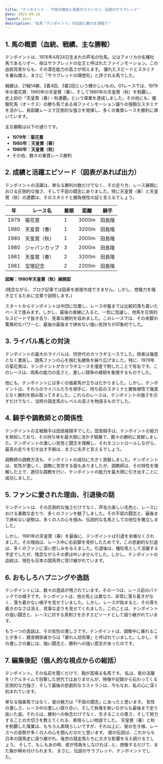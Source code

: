 ```yaml
---
title: "テンポイント - 不屈の闘志と悲劇のラストラン、伝説のサラブレッド"
date: 2025-09-10
layout: post
description: "名馬『テンポイント』の伝説と魅力を深堀り"
---
```


## 1. 馬の概要（血統、戦績、主な勝鞍）

テンポイントは、1976年4月24日生まれの芦毛の牡馬。父はアメリカの名種牡馬であるリボー、母はサラブレッドの女王と呼ばれたファインモーション。この血統背景からも、その潜在能力の高さが伺えます。  優れたスピードとスタミナを兼ね備え、まさに「サラブレッドの理想形」と評される馬でした。

戦績は、21戦14勝、2着4回、3着2回という輝かしいもの。G1レースでは、1979年の菊花賞、1980年の天皇賞（春）、そして1980年の天皇賞（秋）を制覇し、史上初の「天皇賞（春）・秋連覇」という偉業を達成しました。その他にも、優駿牝馬（オークス）の勝ち馬である母ファインモーション譲りの強靭なスタミナを活かし、長距離レースで圧倒的な強さを発揮し、多くの重賞レースを勝利に導いています。

主な勝鞍は以下の通りです。

* **1979年：菊花賞**
* **1980年：天皇賞（春）**
* **1980年：天皇賞（秋）**
* その他、数々の重賞レース勝利


## 2. 成績と活躍エピソード（図表があれば出力）

テンポイントの活躍は、単なる勝利の数だけでなく、その走り方、レース展開における圧倒的な強さ、そして不屈の闘志にありました。特に天皇賞（春）と天皇賞（秋）の連覇は、そのスタミナと勝負根性の証と言えるでしょう。

| 年 | レース名          | 着順 | 距離 | 騎手       |
|---|-----------------|-----|------|-------------|
| 1979 | 菊花賞            | 1   | 3000m| 田島隆       |
| 1980 | 天皇賞（春）      | 1   | 3200m| 田島隆       |
| 1980 | 天皇賞（秋）      | 1   | 2000m| 田島隆       |
| 1980 | ジャパンカップ       | 3   | 2000m| 田島隆       |
| 1981 | 天皇賞（春）      | 2   | 3200m| 田島隆       |
| 1981 | 宝塚記念          | 2   | 2200m| 田島隆       |


**図解：1980年天皇賞（秋）展開図**

(残念ながら、ブログ記事では図表を直接作成できません。しかし、想像力を掻き立てるために文章で説明します。)

スタートからテンポイントは中団に位置し、レース中盤までは比較的落ち着いたペースで進みます。しかし、最後の直線に入ると、一気に加速し、他馬を圧倒的なスピードで抜き去り、見事な勝利を収めました。このレースでは、その末脚の驚異的なパワーと、最後の最後まで諦めない強い気持ちが印象的でした。


## 3. ライバル馬との対決

テンポイントの最大のライバルは、同世代のカツラギエースでした。両者は幾度となく激突し、競馬ファンの心を掴む名勝負を繰り広げました。特に、1979年の菊花賞は、テンポイントがカツラギエースを僅差で制したことで有名です。このレースは、両馬の能力の高さと、激しい競争の様相を象徴するものでした。

他にも、テンポイントには多くの強豪馬が立ちはだかりました。しかし、テンポイントは、それらのライバルたちを相手に、持ち前のスタミナと勝負根性で幾度となく勝利を掴み取ってきました。これらのレースは、テンポイントの強さを示すだけでなく、当時の競走馬のレベルの高さを物語るものでした。


## 4. 騎手や調教師との関係性

テンポイントの主戦騎手は田島隆騎手でした。田島騎手は、テンポイントの能力を熟知しており、その持ち味を最大限に活かす騎乗で、数々の勝利に貢献しました。テンポイントの激しい気性と闘志を理解し、それをコントロールしながら、最高の走りを引き出す手腕は、まさに名手と言えるでしょう。

調教師の調教方法も、テンポイントの成功に大きく貢献しました。テンポイントは、気性が激しく、調教に苦労する面もありましたが、調教師は、その特性を理解した上で、適切な調教を行い、テンポイントの能力を最大限に引き出すことに成功しました。


## 5. ファンに愛された理由、引退後の話

テンポイントは、その圧倒的な強さだけでなく、芦毛の美しい毛色と、レースにおける勇敢な走りで、多くのファンを魅了しました。その不屈の闘志と、最後まで諦めない姿勢は、多くの人の心を掴み、伝説的な名馬としての地位を確立しました。

しかし、1981年の天皇賞（春）を最後に、テンポイントは引退を余儀なくされました。その理由は、レース中に右前脚を骨折したためです。この悲劇的な引退は、多くのファンに深い悲しみを与えました。引退後は、種牡馬として活躍する予定でしたが、残念ながらその夢は叶いませんでした。しかし、テンポイントの血統は、現在も日本の競馬界に受け継がれています。


## 6. おもしろハプニングや逸話

テンポイントには、数々の逸話が残されています。その一つは、レース前のパドックでの様子です。テンポイントは、他の馬とは異なり、非常に落ち着きがなく、落ち着かない様子を見せていました。しかし、レースが始まると、その落ち着きのなさは消え、見事な走りを見せてくれました。このことは、テンポイントの強い闘志と、レースに対する真剣さを示すエピソードとして語り継がれています。

もう一つの逸話は、その気性の激しさです。テンポイントは、調教中に暴れることが多く、厩舎関係者からは「暴れん坊将軍」と呼ばれていました。しかし、その激しさの裏には、強い闘志と、勝利への強い意志があったのです。


## 7. 編集後記（個人的な視点からの総括）

テンポイント。その名前を聞くだけで、胸が高鳴る名馬です。  私は、彼の活躍をリアルタイムで目撃した世代ではありませんが、映像や記録から伝わってくる圧倒的な力強さ、そして最後の悲劇的なラストランは、今もなお、私の心に深く刻まれています。

単なる強豪馬ではなく、彼の魅力は「不屈の闘志」にあったと思います。  気性の激しさ、レース中の激しい競り合い、そして負傷を負いながらも最後まで走り抜いた姿。それらは、勝利への執念だけでなく、生きることの尊さ、そして努力することの大切さを教えてくれる、素晴らしい物語でした。  天皇賞（春）と秋を制覇した偉業は、もちろん素晴らしいですが、それ以上に、彼の生き様、レースへの姿勢が多くの人の心を掴んだのだと思います。  彼の伝説は、これからも日本の競馬史に語り継がれ、後世の競走馬たちに大きな影響を与え続けるでしょう。  そして、もしもあの時、彼が怪我をしなければ…と、想像するだけで、また胸が締め付けられます。  まさに、伝説のサラブレッド、テンポイントでした。
